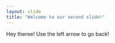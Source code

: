 ```yaml
---
layout: slide
title: "Welcome to our second slide!"
---
```

Hey theree!
Use the left arrow to go back!
